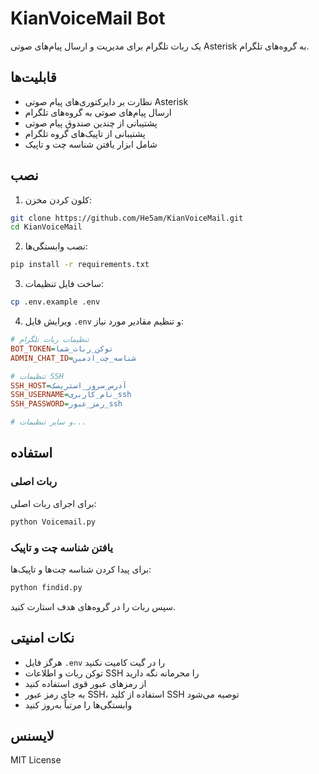 # KianVoiceMail Bot

یک ربات تلگرام برای مدیریت و ارسال پیام‌های صوتی Asterisk به گروه‌های تلگرام.

## قابلیت‌ها
- نظارت بر دایرکتوری‌های پیام صوتی Asterisk
- ارسال پیام‌های صوتی به گروه‌های تلگرام
- پشتیبانی از چندین صندوق پیام صوتی
- پشتیبانی از تاپیک‌های گروه تلگرام
- شامل ابزار یافتن شناسه چت و تاپیک

## نصب

1. کلون کردن مخزن:
```bash
git clone https://github.com/He5am/KianVoiceMail.git
cd KianVoiceMail
```

2. نصب وابستگی‌ها:
```bash
pip install -r requirements.txt
```

3. ساخت فایل تنظیمات:
```bash
cp .env.example .env
```

4. ویرایش فایل `.env` و تنظیم مقادیر مورد نیاز:
```ini
# تنظیمات ربات تلگرام
BOT_TOKEN=توکن_ربات_شما
ADMIN_CHAT_ID=شناسه_چت_ادمین

# تنظیمات SSH
SSH_HOST=آدرس_سرور_استریسک
SSH_USERNAME=نام_کاربری_ssh
SSH_PASSWORD=رمز_عبور_ssh

# و سایر تنظیمات...
```

## استفاده

### ربات اصلی
برای اجرای ربات اصلی:
```bash
python Voicemail.py
```

### یافتن شناسه چت و تاپیک
برای پیدا کردن شناسه چت‌ها و تاپیک‌ها:
```bash
python findid.py
```
سپس ربات را در گروه‌های هدف استارت کنید.

## نکات امنیتی
- هرگز فایل `.env` را در گیت کامیت نکنید
- توکن ربات و اطلاعات SSH را محرمانه نگه دارید
- از رمزهای عبور قوی استفاده کنید
- به جای رمز عبور SSH، استفاده از کلید SSH توصیه می‌شود
- وابستگی‌ها را مرتباً به‌روز کنید

## لایسنس
MIT License 